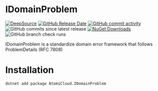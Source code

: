 # IDomainProblem

[![DeepSource](https://app.deepsource.com/gh/AtomiCloud/carboxylic.boron.svg/?label=active+issues&show_trend=true&token=T7dazkuJXFYBspeRP83xnjtO)](https://app.deepsource.com/gh/AtomiCloud/carboxylic.boron/)
[![GitHub Release Date](https://img.shields.io/github/release-date/AtomiCloud/carboxylic.boron)](https://github.com/AtomiCloud/carboxylic.boron/releases)
[![GitHub commit activity](https://img.shields.io/github/commit-activity/m/AtomiCloud/carboxylic.boron)](https://github.com/AtomiCloud/carboxylic.boron/commits/main)
![GitHub commits since latest release](https://img.shields.io/github/commits-since/AtomiCloud/carboxylic.boron/latest)
[![NuGet Downloads](https://img.shields.io/nuget/dt/AtomiCloud.IDomainProblem)](https://www.nuget.org/packages/AtomiCloud.IDomainProblem)
![GitHub branch check runs](https://img.shields.io/github/check-runs/AtomiCloud/carboxylic.boron/main)


IDomainProblem is a standardize domain error framework that follows ProblemDetails (RFC 7808)

# Installation

```bash
dotnet add package AtomiCloud.IDomainProblem
```
